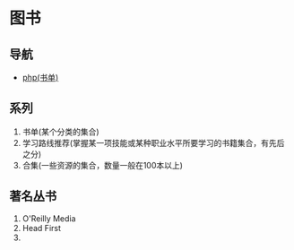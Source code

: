 # 图书

## 导航

- [php(书单)](zi-yuan/php.md)

## 系列

1. 书单(某个分类的集合)
2. 学习路线推荐(掌握某一项技能或某种职业水平所要学习的书籍集合，有先后之分)
3. 合集(一些资源的集合，数量一般在100本以上)

## 著名丛书

1. O'Reilly Media
2. Head First
3. 